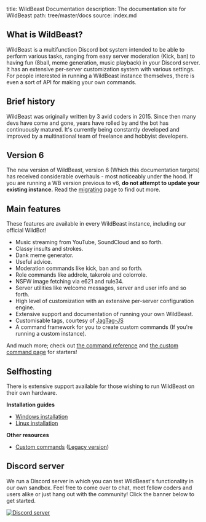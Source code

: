 title: WildBeast Documentation
description: The documentation site for WildBeast
path: tree/master/docs
source: index.md

## What is WildBeast?

WildBeast is a multifunction Discord bot system intended to be able to perform various tasks, ranging from easy server moderation (Kick, ban) to having fun (8ball, meme generation, music playback) in your Discord server. It has an extensive per-server customization system with various settings. For people interested in running a WildBeast instance themselves, there is even a sort of API for making your own commands.

## Brief history

WildBeast was originally written by 3 avid coders in 2015. Since then many devs have come and gone, years have rolled by and the bot has continuously matured. It's currently being constantly developed and improved by a multinational team of freelance and hobbyist developers.

## Version 6

The new version of WildBeast, version 6 (Which this documentation targets) has received considerable overhauls - most noticeably under the hood. If you are running a WB version previous to v6, **do not attempt to update your existing instance.** Read the [migrating](migrating.md) page to find out more.

## Main features

These features are available in every WildBeast instance, including our official WildBot!

- Music streaming from YouTube, SoundCloud and so forth.
- Classy insults and strokes.
- Dank meme generator.
- Useful advice.
- Moderation commands like kick, ban and so forth.
- Role commands like addrole, takerole and colorrole.
- NSFW image fetching via e621 and rule34.
- Server utilities like welcome messages, server and user info and so forth.
- High level of customization with an extensive per-server configuration engine.
- Extensive support and documentation of running your own WildBeast.
- Customisable tags, courtesy of [JagTag-JS](https://thesharks.github.io/JagTag-JS)
- A command framework for you to create custom commands (If you're running a custom instance).

And much more; check out [the command reference](commands.md) and [the custom command page](custom_commands.md) for starters!

## Selfhosting

There is extensive support available for those wishing to run WildBeast on their own hardware.

**Installation guides**

- [Windows installation](install_windows.md)
- [Linux installation](install_linux.md)

**Other resources**

- [Custom commands](custom_commands.md) ([Legacy version](legacy_custom_commands.md))

## Discord server

We run a Discord server in which you can test WildBeast's functionality in our own sandbox. Feel free to come over to chat, meet fellow coders and users alike or just hang out with the community! Click the banner below to get started.

<a href="https://discord.gg/wildbot"><img src="https://discordapp.com/api/guilds/110462143152803840/widget.png?style=banner2" alt="Discord server"></a>

